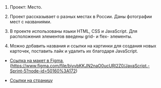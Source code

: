1. Проект: Место.

2. Проект рассказывает о разных местах в России. Даны фотографии мест с названиями.

3. В проекте использованы языки HTML, CSS и JavaScript. Для расположения элементов
   введены grid- и flex- элементы.

4. Можно добавить названия и ссылки на картинки для создания новых карточек, поставить лайк и удалить их благодаря JavaScript.

- [Ссылка на макет в Figma](https://www.figma.com/file/2cn9N9jSkmxD84oJik7xL7/JavaScript.-Sprint-4?node-id=28212%3A326), (https://www.figma.com/file/bjyvbKKJN2naO0ucURl2Z0/JavaScript.-Sprint-5?node-id=50160%3A172)

- [Ссылки на страницу](https://artemzbv.github.io/mesto/)

